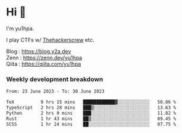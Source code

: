 # Hi 👋

I'm yu1hpa.

I play CTFs w/ [Thehackerscrew](https://www.thehackerscrew.team/) etc.

Blog : https://blog.y2a.dev  
Zenn : https://zenn.dev/yu1hpa  
Qiita : https://qiita.com/yu1hpa  

### Weekly development breakdown

<!--START_SECTION:waka-->

```txt
From: 23 June 2023 - To: 30 June 2023

TeX          9 hrs 15 mins   ████████████▓░░░░░░░░░░░░   50.86 %
TypeScript   2 hrs 28 mins   ███▒░░░░░░░░░░░░░░░░░░░░░   13.63 %
Python       2 hrs 9 mins    ███░░░░░░░░░░░░░░░░░░░░░░   11.82 %
Rust         1 hr 43 mins    ██▒░░░░░░░░░░░░░░░░░░░░░░   09.45 %
SCSS         1 hr 24 mins    ██░░░░░░░░░░░░░░░░░░░░░░░   07.75 %
```

<!--END_SECTION:waka-->

